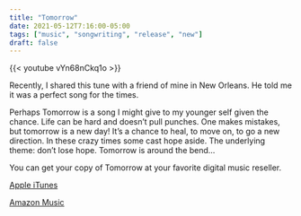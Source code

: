 ```yaml
---
title: "Tomorrow"
date: 2021-05-12T7:16:00-05:00
tags: ["music", "songwriting", "release", "new"]
draft: false
---
```


{{< youtube vYn68nCkq1o >}}


Recently, I shared this tune with a friend of mine in New Orleans. He told me it was a perfect song for the times.

Perhaps Tomorrow is a song I might give to my younger self given the chance. Life can be hard and doesn’t pull punches. One makes mistakes, but tomorrow is a new day! It’s a chance to heal, to move on, to go a new direction. In these crazy times some cast hope aside. The underlying theme: don’t lose hope. Tomorrow is around the bend…

You can get your copy of Tomorrow at your favorite digital music reseller.

[Apple iTunes](https://music.apple.com/us/album/tomorrow-single/1567148740)

[Amazon Music](https://www.amazon.com/Tomorrow/dp/B094PZ1TPY/ref=sr_1_fkmr2_2?dchild=1&keywords=billy+wayne+carter+tomorrow&qid=1620822382&sr=8-2-fkmr2)

